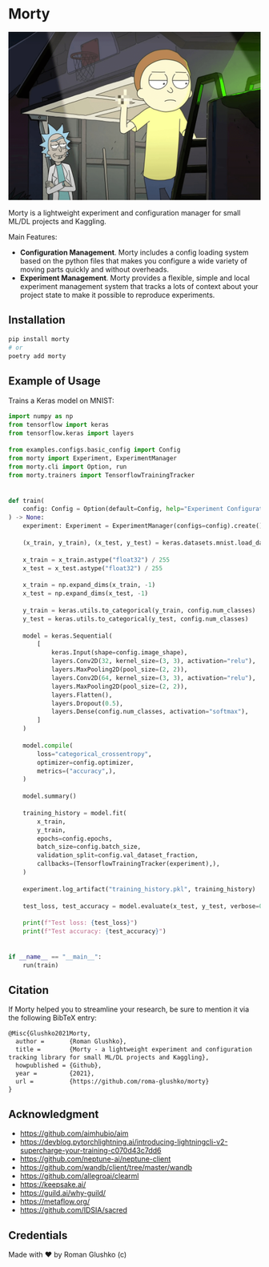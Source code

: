 # Morty

<img src="https://github.com/roma-glushko/morty/blob/master/img/morty-in-action.png?raw=true" width="600px" />

Morty is a lightweight experiment and configuration manager for small ML/DL projects and Kaggling.

Main Features:

- **Configuration Management**. Morty includes a config loading system based on the python files that makes you configure a wide variety of moving parts quickly and without overheads.
- **Experiment Management**. Morty provides a flexible, simple and local experiment management system that tracks a lots of context about your project state to make it possible to reproduce experiments.

## Installation

```bash
pip install morty
# or
poetry add morty
```

## Example of Usage

Trains a Keras model on MNIST:

```python
import numpy as np
from tensorflow import keras
from tensorflow.keras import layers

from examples.configs.basic_config import Config
from morty import Experiment, ExperimentManager
from morty.cli import Option, run
from morty.trainers import TensorflowTrainingTracker


def train(
    config: Config = Option(default=Config, help="Experiment Configurations")
) -> None:
    experiment: Experiment = ExperimentManager(configs=config).create()

    (x_train, y_train), (x_test, y_test) = keras.datasets.mnist.load_data()

    x_train = x_train.astype("float32") / 255
    x_test = x_test.astype("float32") / 255

    x_train = np.expand_dims(x_train, -1)
    x_test = np.expand_dims(x_test, -1)

    y_train = keras.utils.to_categorical(y_train, config.num_classes)
    y_test = keras.utils.to_categorical(y_test, config.num_classes)

    model = keras.Sequential(
        [
            keras.Input(shape=config.image_shape),
            layers.Conv2D(32, kernel_size=(3, 3), activation="relu"),
            layers.MaxPooling2D(pool_size=(2, 2)),
            layers.Conv2D(64, kernel_size=(3, 3), activation="relu"),
            layers.MaxPooling2D(pool_size=(2, 2)),
            layers.Flatten(),
            layers.Dropout(0.5),
            layers.Dense(config.num_classes, activation="softmax"),
        ]
    )

    model.compile(
        loss="categorical_crossentropy",
        optimizer=config.optimizer,
        metrics=("accuracy",),
    )

    model.summary()

    training_history = model.fit(
        x_train,
        y_train,
        epochs=config.epochs,
        batch_size=config.batch_size,
        validation_split=config.val_dataset_fraction,
        callbacks=(TensorflowTrainingTracker(experiment),),
    )

    experiment.log_artifact("training_history.pkl", training_history)

    test_loss, test_accuracy = model.evaluate(x_test, y_test, verbose=0)

    print(f"Test loss: {test_loss}")
    print(f"Test accuracy: {test_accuracy}")


if __name__ == "__main__":
    run(train)
```

## Citation

If Morty helped you to streamline your research, be sure to mention it via the following BibTeX entry:

```
@Misc{Glushko2021Morty,
  author =       {Roman Glushko},
  title =        {Morty - a lightweight experiment and configuration tracking library for small ML/DL projects and Kaggling},
  howpublished = {Github},
  year =         {2021},
  url =          {https://github.com/roma-glushko/morty}
}
```

## Acknowledgment

- https://github.com/aimhubio/aim
- https://devblog.pytorchlightning.ai/introducing-lightningcli-v2-supercharge-your-training-c070d43c7dd6
- https://github.com/neptune-ai/neptune-client
- https://github.com/wandb/client/tree/master/wandb
- https://github.com/allegroai/clearml
- https://keepsake.ai/
- https://guild.ai/why-guild/
- https://metaflow.org/
- https://github.com/IDSIA/sacred

## Credentials

Made with ❤️ by Roman Glushko (c)